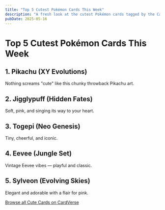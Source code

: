```yaml
---
title: "Top 5 Cutest Pokémon Cards This Week"
description: "A fresh look at the cutest Pokémon cards tagged by the CardVerse community this week."
pubDate: 2025-05-16
---
```


# Top 5 Cutest Pokémon Cards This Week

## 1. Pikachu (XY Evolutions)
Nothing screams "cute" like this chunky throwback Pikachu art.

## 2. Jigglypuff (Hidden Fates)
Soft, pink, and singing its way to your heart.

## 3. Togepi (Neo Genesis)
Tiny, cheerful, and iconic.

## 4. Eevee (Jungle Set)
Vintage Eevee vibes — playful and classic.

## 5. Sylveon (Evolving Skies)
Elegant and adorable with a flair for pink.

[Browse all Cute Cards on CardVerse](https://mycardverse.com/search/cute)